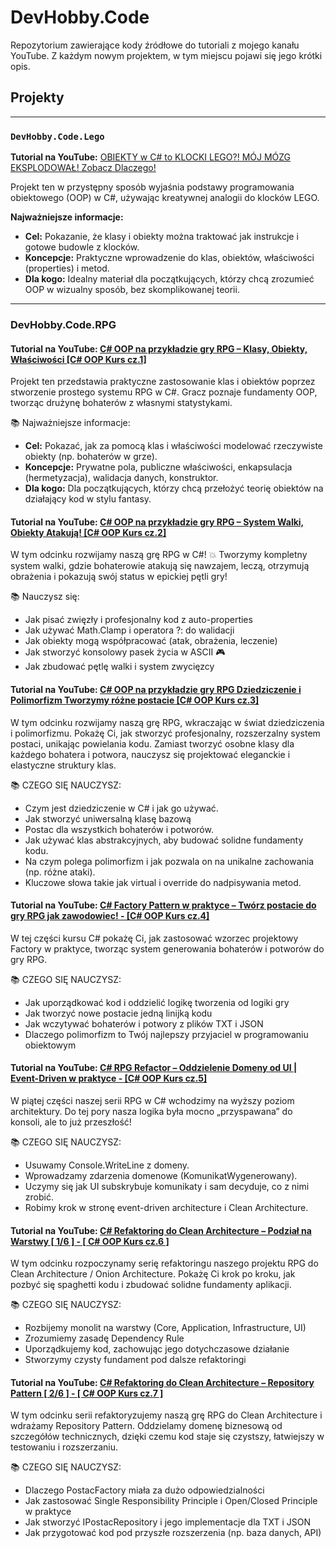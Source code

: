 # DevHobby.Code

Repozytorium zawierające kody źródłowe do tutoriali z mojego kanału YouTube. Z każdym nowym projektem, w tym miejscu pojawi się jego krótki opis.

## Projekty

---

### `DevHobby.Code.Lego`

**Tutorial na YouTube:** [OBIEKTY w C# to KLOCKI LEGO?! MÓJ MÓZG EKSPLODOWAŁ! Zobacz Dlaczego!](https://www.youtube.com/watch?v=EqcVh0dif4Y&t)

Projekt ten w przystępny sposób wyjaśnia podstawy programowania obiektowego (OOP) w C#, używając kreatywnej analogii do klocków LEGO.

**Najważniejsze informacje:**
*   **Cel:** Pokazanie, że klasy i obiekty można traktować jak instrukcje i gotowe budowle z klocków.
*   **Koncepcje:** Praktyczne wprowadzenie do klas, obiektów, właściwości (properties) i metod.
*   **Dla kogo:** Idealny materiał dla początkujących, którzy chcą zrozumieć OOP w wizualny sposób, bez skomplikowanej teorii.

---

### DevHobby.Code.RPG

#### Tutorial na YouTube: [C# OOP na przykładzie gry RPG – Klasy, Obiekty, Właściwości [C# OOP Kurs cz.1]](https://www.youtube.com/watch?v=ij-MdPW1BvI)

Projekt ten przedstawia praktyczne zastosowanie klas i obiektów poprzez stworzenie prostego systemu RPG w C#. Gracz poznaje fundamenty OOP, tworząc drużynę bohaterów z własnymi statystykami.

📚  Najważniejsze informacje:
*	**Cel:** Pokazać, jak za pomocą klas i właściwości modelować rzeczywiste obiekty (np. bohaterów w grze).
*	**Koncepcje:** Prywatne pola, publiczne właściwości, enkapsulacja (hermetyzacja), walidacja danych, konstruktor.
*	**Dla kogo:** Dla początkujących, którzy chcą przełożyć teorię obiektów na działający kod w stylu fantasy.

#### Tutorial na YouTube: [C# OOP na przykładzie gry RPG – System Walki, Obiekty Atakują! [C# OOP Kurs cz.2]](https://www.youtube.com/watch?v=Ng46ahMikvw)

W tym odcinku rozwijamy naszą grę RPG w C#! 💥
Tworzymy kompletny system walki, gdzie bohaterowie atakują się nawzajem, leczą, otrzymują obrażenia i pokazują swój status w epickiej pętli gry! 

📚 Nauczysz się:
- Jak pisać zwięzły i profesjonalny kod z auto-properties
- Jak używać Math.Clamp i operatora ?: do walidacji
- Jak obiekty mogą współpracować (atak, obrażenia, leczenie)
- Jak stworzyć konsolowy pasek życia w ASCII 🎮
- Jak zbudować pętlę walki i system zwycięzcy

#### Tutorial na YouTube: [C# OOP na przykładzie gry RPG Dziedziczenie i Polimorfizm Tworzymy różne postacie [C# OOP Kurs cz.3]](https://www.youtube.com/watch?v=NoqnFotNPA4)

W tym odcinku rozwijamy naszą grę RPG, wkraczając w świat dziedziczenia i polimorfizmu. Pokażę Ci, jak stworzyć profesjonalny, rozszerzalny system postaci, unikając powielania kodu. Zamiast tworzyć osobne klasy dla każdego bohatera i potwora, nauczysz się projektować eleganckie i elastyczne struktury klas.

📚 CZEGO SIĘ NAUCZYSZ:
- Czym jest dziedziczenie w C# i jak go używać.
- Jak stworzyć uniwersalną klasę bazową 
- Postac dla wszystkich bohaterów i potworów.
- Jak używać klas abstrakcyjnych, aby budować solidne fundamenty kodu.
- Na czym polega polimorfizm i jak pozwala on na unikalne zachowania (np. różne ataki).
- Kluczowe słowa takie jak  virtual i override do nadpisywania metod.

#### Tutorial na YouTube: [C# Factory Pattern w praktyce – Twórz postacie do gry RPG jak zawodowiec! - [C# OOP Kurs cz.4]](https://www.youtube.com/watch?v=6fOQkmlyGvs)

W tej części kursu C# pokażę Ci, jak zastosować wzorzec projektowy Factory w praktyce, tworząc system generowania bohaterów i potworów do gry RPG.

📚 CZEGO SIĘ NAUCZYSZ:
- Jak uporządkować kod i oddzielić logikę tworzenia od logiki gry
- Jak tworzyć nowe postacie jedną linijką kodu
- Jak wczytywać bohaterów i potwory z plików TXT i JSON
- Dlaczego polimorfizm to Twój najlepszy przyjaciel w programowaniu obiektowym

#### Tutorial na YouTube: [C# RPG Refactor – Oddzielenie Domeny od UI | Event-Driven w praktyce - [C# OOP Kurs cz.5]](https://www.youtube.com/watch?v=AiCmmLZrSnc)

W piątej części naszej serii RPG w C# wchodzimy na wyższy poziom architektury. Do tej pory nasza logika była mocno „przyspawana” do konsoli, ale to już przeszłość!

📚 CZEGO SIĘ NAUCZYSZ:
- Usuwamy Console.WriteLine z domeny.
- Wprowadzamy zdarzenia domenowe (KomunikatWygenerowany).
- Uczymy się jak UI subskrybuje komunikaty i sam decyduje, co z nimi zrobić.
- Robimy krok w stronę event-driven architecture i Clean Architecture.

#### Tutorial na YouTube: [C# Refaktoring do Clean Architecture – Podział na Warstwy [ 1/6 ] - [ C# OOP Kurs cz.6 ]](https://www.youtube.com/watch?v=v5vaqILZGHI)

W tym odcinku rozpoczynamy serię refaktoringu naszego projektu RPG do Clean Architecture / Onion Architecture. Pokażę Ci krok po kroku, jak pozbyć się spaghetti kodu i zbudować solidne fundamenty aplikacji.

📚 CZEGO SIĘ NAUCZYSZ:
- Rozbijemy monolit na warstwy (Core, Application, Infrastructure, UI)
- Zrozumiemy zasadę Dependency Rule
- Uporządkujemy kod, zachowując jego dotychczasowe działanie
- Stworzymy czysty fundament pod dalsze refaktoringi

#### Tutorial na YouTube: [C# Refaktoring do Clean Architecture – Repository Pattern [ 2/6 ] - [ C# OOP Kurs cz.7 ]](https://www.youtube.com/watch?v=yiHNAJQmU3o)

W tym odcinku serii refaktoryzujemy naszą grę RPG do Clean Architecture i wdrażamy Repository Pattern. Oddzielamy domenę biznesową od szczegółów technicznych, dzięki czemu kod staje się czystszy, łatwiejszy w testowaniu i rozszerzaniu.

📚 CZEGO SIĘ NAUCZYSZ:
- Dlaczego PostacFactory miała za dużo odpowiedzialności
- Jak zastosować Single Responsibility Principle i Open/Closed Principle w praktyce
- Jak stworzyć IPostacRepository i jego implementacje dla TXT i JSON
- Jak przygotować kod pod przyszłe rozszerzenia (np. baza danych, API)
